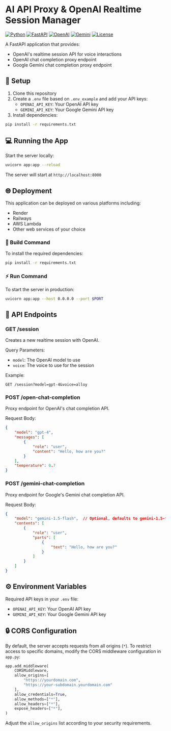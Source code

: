 # AI API Proxy & OpenAI Realtime Session Manager

[![Python](https://img.shields.io/badge/Python-3.8+-blue.svg)](https://www.python.org/downloads/)
[![FastAPI](https://img.shields.io/badge/FastAPI-0.100+-green.svg)](https://fastapi.tiangolo.com)
[![OpenAI](https://img.shields.io/badge/OpenAI-API-orange.svg)](https://openai.com/)
[![Gemini](https://img.shields.io/badge/Google-Gemini-blue.svg)](https://deepmind.google/technologies/gemini/)
[![License](https://img.shields.io/badge/license-MIT-blue.svg)](LICENSE)

A FastAPI application that provides:
- OpenAI's realtime session API for voice interactions
- OpenAI chat completion proxy endpoint
- Google Gemini chat completion proxy endpoint

## 🚀 Setup

1. Clone this repository
2. Create a `.env` file based on `.env_example` and add your API keys:
   - `OPENAI_API_KEY`: Your OpenAI API key
   - `GEMINI_API_KEY`: Your Google Gemini API key
3. Install dependencies:
```bash
pip install -r requirements.txt
```

## 💻 Running the App

Start the server locally:
```bash
uvicorn app:app --reload
```

The server will start at `http://localhost:8000`

## 🌐 Deployment

This application can be deployed on various platforms including:
- Render
- Railways
- AWS Lambda
- Other web services of your choice

### 🔨 Build Command
To install the required dependencies:
```bash
pip install -r requirements.txt
```

### ⚡ Run Command
To start the server in production:
```bash
uvicorn app:app --host 0.0.0.0 --port $PORT
```

## 🔌 API Endpoints

### GET /session

Creates a new realtime session with OpenAI.

Query Parameters:
- `model`: The OpenAI model to use
- `voice`: The voice to use for the session

Example:
```
GET /session?model=gpt-4&voice=alloy
```

### POST /open-chat-completion

Proxy endpoint for OpenAI's chat completion API.

Request Body:
```json
{
    "model": "gpt-4",
    "messages": [
        {
            "role": "user",
            "content": "Hello, how are you?"
        }
    ],
    "temperature": 0.7
}
```

### POST /gemini-chat-completion

Proxy endpoint for Google's Gemini chat completion API.

Request Body:
```json
{
    "model": "gemini-1.5-flash",  // Optional, defaults to gemini-1.5-flash
    "contents": [
        {
            "role": "user",
            "parts": [
                {
                    "text": "Hello, how are you?"
                }
            ]
        }
    ]
}
```

## ⚙️ Environment Variables

Required API keys in your `.env` file:
- `OPENAI_API_KEY`: Your OpenAI API key
- `GEMINI_API_KEY`: Your Google Gemini API key

## 🔒 CORS Configuration

By default, the server accepts requests from all origins (`*`). To restrict access to specific domains, modify the CORS middleware configuration in `app.py`:

```python
app.add_middleware(
    CORSMiddleware,
    allow_origins=[
        "https://yourdomain.com",
        "https://your-subdomain.yourdomain.com"
    ],
    allow_credentials=True,
    allow_methods=["*"],
    allow_headers=["*"],
    expose_headers=["*"],
)
```

Adjust the `allow_origins` list according to your security requirements. 